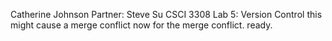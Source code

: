 Catherine Johnson Partner: Steve Su
CSCI 3308 Lab 5: Version Control
this might cause a merge conflict
now for the merge conflict.  ready.
